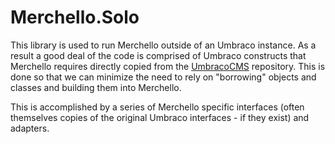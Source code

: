 ﻿# Merchello.Solo

This library is used to run Merchello outside of an Umbraco instance.  As a result a good deal of the 
code is comprised of Umbraco constructs that Merchello requires directly copied from the [UmbracoCMS](https://github.com/umbraco/Umbraco-CMS) repository.  This is done so that
we can minimize the need to rely on "borrowing" objects and classes and building them into Merchello.

This is accomplished by a series of Merchello specific interfaces (often themselves copies of the original Umbraco interfaces - if they exist) and adapters.


